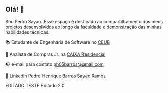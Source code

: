 ## Olá! 👋

Sou Pedro Sayao. Esse espaço é destinado ao compartilhamento dos meus projetos desenvolvidos ao longo da faculdade e demonstração das minhas habilidades técnicas.

📚 Estudante de Engenharia de Software no [CEUB](https://www.uniceub.br/)

🏢 Analista de Compras Jr. na  [CAIXA Residencial](https://www.caixaresidencial.com.br/)  

📭 e-mail para contato ph05barros@gmail.com

💼 LinkedIn [Pedro Henrique Barros Sayao Ramos](https://br.linkedin.com/in/pedro-henrique-barros-say%C3%A3o-ramos-0232032b9)

EDITADO TESTE
 Editado 2.0





